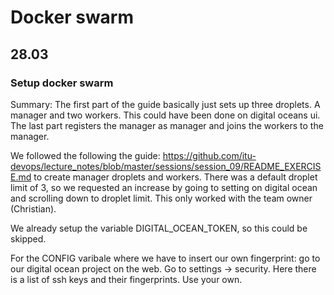 # Docker swarm

## 28.03

### Setup docker swarm

Summary: The first part of the guide basically just sets up three droplets. A manager and two workers. This could have been done on digital oceans ui. The last part registers the manager as manager and joins the workers to the manager.

We followed the following the guide: https://github.com/itu-devops/lecture_notes/blob/master/sessions/session_09/README_EXERCISE.md
to create manager droplets and workers.
There was a default droplet limit of 3, so we requested an increase by going to setting on digital ocean and scrolling down to droplet limit. This only worked with the team owner (Christian).

We already setup the variable DIGITAL_OCEAN_TOKEN, so this could be skipped.

For the CONFIG varibale where we have to insert our own fingerprint:
go to our digital ocean project on the web. Go to settings -> security. Here there is a list of ssh keys and their fingerprints. Use your own.
